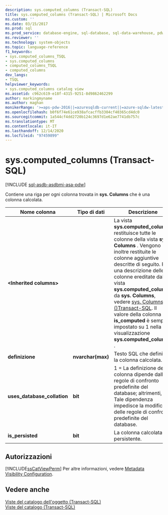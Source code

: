 ```yaml
---
description: sys.computed_columns (Transact-SQL)
title: sys.computed_columns (Transact-SQL) | Microsoft Docs
ms.custom: ''
ms.date: 03/15/2017
ms.prod: sql
ms.prod_service: database-engine, sql-database, sql-data-warehouse, pdw
ms.reviewer: ''
ms.technology: system-objects
ms.topic: language-reference
f1_keywords:
- sys.computed_columns_TSQL
- sys.computed_columns
- computed_columns_TSQL
- computed_columns
dev_langs:
- TSQL
helpviewer_keywords:
- sys.computed_columns catalog view
ms.assetid: c962c619-e18f-4315-9251-8d9862462299
author: markingmyname
ms.author: maghan
monikerRange: '>=aps-pdw-2016||=azuresqldb-current||=azure-sqldw-latest||>=sql-server-2016||>=sql-server-linux-2017||=azuresqldb-mi-current'
ms.openlocfilehash: b0f6f74e61ce938afcacffb3304cf40365cd4dc0
ms.sourcegitcommit: 1a544cf4dd2720b124c3697d1e62ae7741db757c
ms.translationtype: MT
ms.contentlocale: it-IT
ms.lasthandoff: 12/14/2020
ms.locfileid: "97459899"
---
```

# <a name="syscomputed_columns-transact-sql"></a>sys.computed_columns (Transact-SQL)
[!INCLUDE [sql-asdb-asdbmi-asa-pdw](../../includes/applies-to-version/sql-asdb-asdbmi-asa-pdw.md)]

  Contiene una riga per ogni colonna trovata in **sys. Columns** che è una colonna calcolata.  
  
|Nome colonna|Tipo di dati|Descrizione|  
|-----------------|---------------|-----------------|  
|**\<Inherited columns>**||La vista **sys.computed_columns** restituisce tutte le colonne della vista **sys. Columns** . Vengono inoltre restituite le colonne aggiuntive descritte di seguito. Per una descrizione delle colonne ereditate dalla vista **sys.computed_columns** da **sys. Columns**, vedere [sys. Columns &#40;&#41;Transact-SQL](../../relational-databases/system-catalog-views/sys-columns-transact-sql.md). Il valore della colonna **is_computed** è sempre impostato su 1 nella visualizzazione **sys.computed_columns** .|  
|**definizione**|**nvarchar(max)**|Testo SQL che definisce la colonna calcolata.|  
|**uses_database_collation**|**bit**|1 = La definizione della colonna dipende dalle regole di confronto predefinite del database; altrimenti, 0. Tale dipendenza impedisce la modifica delle regole di confronto predefinite del database.|  
|**is_persisted**|**bit**|La colonna calcolata è persistente.|  
  
## <a name="permissions"></a>Autorizzazioni  
 [!INCLUDE[ssCatViewPerm](../../includes/sscatviewperm-md.md)] Per altre informazioni, vedere [Metadata Visibility Configuration](../../relational-databases/security/metadata-visibility-configuration.md).  
  
## <a name="see-also"></a>Vedere anche  
 [Viste del catalogo dell'oggetto &#40;Transact-SQL&#41;](../../relational-databases/system-catalog-views/object-catalog-views-transact-sql.md)   
 [Viste del catalogo &#40;Transact-SQL&#41;](../../relational-databases/system-catalog-views/catalog-views-transact-sql.md)  
  
  
